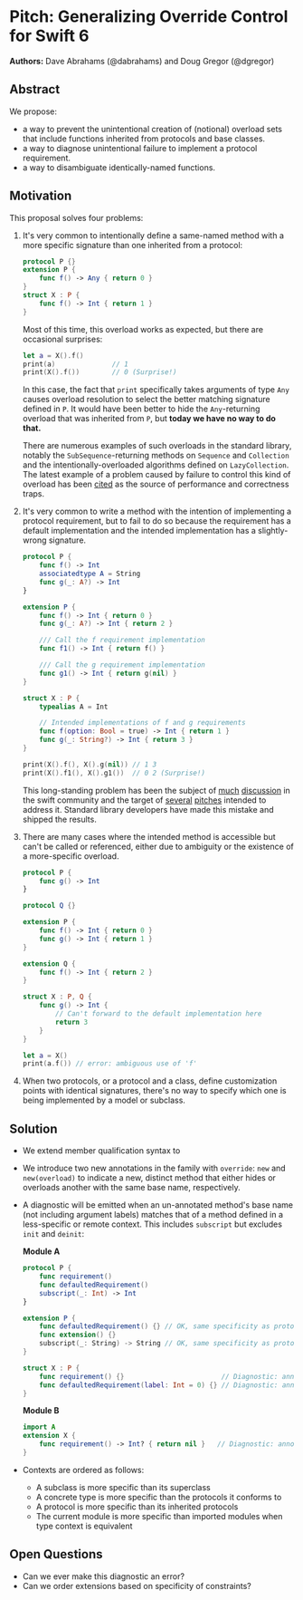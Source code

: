 # Pitch: Generalizing Override Control for Swift 6

**Authors:** Dave Abrahams (@dabrahams) and Doug Gregor (@dgregor)

## Abstract

We propose: 

- a way to prevent the unintentional creation of (notional) overload sets that
  include functions inherited from protocols and base classes.
- a way to diagnose unintentional failure to implement a protocol requirement.
- a way to disambiguate identically-named functions.

## Motivation

This proposal solves four problems:

1. It's very common to intentionally define a same-named method with a more
   specific signature than one inherited from a protocol:
   
    ```swift
    protocol P {}
    extension P {
        func f() -> Any { return 0 }
    }
    struct X : P {
        func f() -> Int { return 1 }
    }
    ```
    
    Most of this time, this overload works as expected, but there are occasional
    surprises:
    
    ```swift
    let a = X().f()
    print(a)              // 1
    print(X().f())        // 0 (Surprise!)
    ```
    
    In this case, the fact that `print` specifically takes arguments of type
    `Any` causes overload resolution to select the better matching signature
    defined in `P`.  It would have been better to hide the `Any`-returning
    overload that was inherited from `P`, but **today we have no way to do
    that.** 
    
    There are numerous examples of such overloads in the standard library,
    notably the `SubSequence`-returning methods on `Sequence` and `Collection`
    and the intentionally-overloaded algorithms defined on `LazyCollection`.
    The latest example of a problem caused by failure to control this kind of
    overload has been
    [cited](https://forums.swift.org/t/se-0231-optional-iteration-wrapup/16981/7?u=dabrahams)
    as the source of performance and correctness traps.
    
2. It's very common to write a method with the intention of implementing a
   protocol requirement, but to fail to do so because the requirement has a
   default implementation and the intended implementation has a slightly-wrong
   signature.
   
    ```swift
    protocol P {
        func f() -> Int
        associatedtype A = String
        func g(_: A?) -> Int
    }

    extension P {
        func f() -> Int { return 0 }
        func g(_: A?) -> Int { return 2 }

        /// Call the f requirement implementation
        func f1() -> Int { return f() }

        /// Call the g requirement implementation
        func g1() -> Int { return g(nil) }
    }

    struct X : P {
        typealias A = Int

        // Intended implementations of f and g requirements
        func f(option: Bool = true) -> Int { return 1 }
        func g(_: String?) -> Int { return 3 }
    }

    print(X().f(), X().g(nil)) // 1 3
    print(X().f1(), X().g1())  // 0 2 (Surprise!)
    ```
    
    This long-standing problem has been the subject of
    [much](https://forums.swift.org/t/override-like-keyword-for-default-implementations)
    [discussion](https://forums.swift.org/t/mark-protocol-methods-with-their-protocol)
    in the swift community and the target of
    [several](https://forums.swift.org/t/pitch-requiring-proactive-overrides-for-default-protocol-implementations)
    [pitches](https://forums.swift.org/t/pitch-requiring-special-keyword-to-mark-protocol-implementation-methods)
    intended to address it.  Standard library developers have made this mistake
    and shipped the results.

3. There are many cases where the intended method is accessible but can't be
   called or referenced, either due to ambiguity or the existence of a
   more-specific overload.
   
    ```swift
    protocol P {
        func g() -> Int
    }

    protocol Q {}

    extension P {
        func f() -> Int { return 0 }
        func g() -> Int { return 1 }
    }

    extension Q {
        func f() -> Int { return 2 }
    }

    struct X : P, Q {
        func g() -> Int {
            // Can't forward to the default implementation here
            return 3
        }
    }

    let a = X()
    print(a.f()) // error: ambiguous use of 'f'
    ```

4. When two protocols, or a protocol and a class, define customization points
   with identical signatures, there's no way to specify which one is being
   implemented by a model or subclass.

## Solution

* We extend member qualification syntax to

* We introduce two new annotations in the family with `override`: `new` and
  `new(overload)` to indicate a new, distinct method that either hides or
  overloads another with the same base name, respectively.

* A diagnostic will be emitted when an un-annotated method's base name (not
  including argument labels) matches that of a method defined in a less-specific
  or remote context.  This includes `subscript` but excludes `init` and
  `deinit`:
  
    **Module A**
    ```swift
    protocol P {
        func requirement()
        func defaultedRequirement()
        subscript(_: Int) -> Int
    }
    
    extension P {
        func defaultedRequirement() {} // OK, same specificity as protocol
        func extension() {}
        subscript(_: String) -> String // OK, same specificity as protocol
    }
    
    struct X : P {
        func requirement() {}                        // Diagnostic: annotate 
        func defaultedRequirement(label: Int = 0) {} // Diagnostic: annotate 
    }
    ```
    
    **Module B**
    ```swift
    import A
    extension X {
        func requirement() -> Int? { return nil }   // Diagnostic: annotate
    }
    ```
    
* Contexts are ordered as follows:

    - A subclass is more specific than its superclass
    - A concrete type is more specific than the protocols it conforms to
    - A protocol is more specific than its inherited protocols
    - The current module is more specific than imported modules when type
      context is equivalent

## Open Questions

* Can we ever make this diagnostic an error?
* Can we order extensions based on specificity of constraints?

